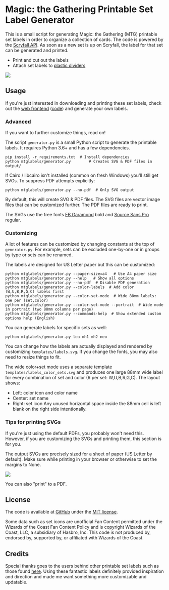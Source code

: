 Magic: the Gathering Printable Set Label Generator
==================================================

This is a small script for generating Magic: the Gathering (MTG) printable set labels
in order to organize a collection of cards.
The code is powered by the [Scryfall API][scryfall-api].
As soon as a new set is up on Scryfall,
the label for that set can be generated and printed.

* Print and cut out the labels
* Attach set labels to [plastic dividers][plastic-dividers]

<img src="readme-img/organized-cards.jpg">

[scryfall-api]: https://scryfall.com/docs/api/sets
[plastic-dividers]: https://www.amazon.com/dp/B00S3FF1PI/


## Usage

If you're just interested in downloading and printing these set labels,
check out the [web frontend](https://mtg-label-generator.fly.dev/)
([code](https://github.com/davidfischer/mtg-printable-set-label-frontend))
and generate your own labels.


### Advanced

If you want to further customize things, read on!

The script `generator.py` is a small Python script to generate the printable labels.
It requires Python 3.6+ and has a few dependencies.


    pip install -r requirements.txt  # Install dependencies
    python mtglabels/generator.py        # Creates SVG & PDF files in output/

If Cairo / libcairo isn't installed (common on fresh Windows) you'll still get SVGs. To suppress PDF attempts explicitly:

    python mtglabels/generator.py --no-pdf  # Only SVG output

By default, this will create SVG & PDF files.
The SVG files are vector image files that can be customized further.
The PDF files are ready to print.

The SVGs use the free fonts [EB Garamond][garamond] bold and [Source Sans Pro][source-sans] regular.

[garamond]: https://fonts.google.com/specimen/EB+Garamond
[source-sans]: https://fonts.google.com/specimen/Source+Sans+Pro


### Customizing

A lot of features can be customized by changing constants at the top of `generator.py`.
For example, sets can be excluded one-by-one or in groups by type or sets can be renamed.

The labels are designed for US Letter paper but this can be customized:

    python mtglabels/generator.py --paper-size=a4   # Use A4 paper size
    python mtglabels/generator.py --help   # Show all options
    python mtglabels/generator.py --no-pdf  # Disable PDF generation
    python mtglabels/generator.py --color-labels  # Add color (W,U,B,R,G,C) labels first
    python mtglabels/generator.py --color-set-mode  # Wide 88mm labels: one per (set,color)
    python mtglabels/generator.py --color-set-mode --portrait  # Wide mode in portrait (two 88mm columns per page)
    python mtglabels/generator.py --commands-help  # Show extended custom options help (English)

You can generate labels for specific sets as well:

    python mtglabels/generator.py lea mh1 mh2 neo


You can change how the labels are actually displayed and rendered by customizing `templates/labels.svg`.
If you change the fonts, you may also need to resize things to fit.

The wide color+set mode uses a separate template `templates/labels_color_sets.svg` and produces one large
88mm wide label for every combination of set and color (6 per set: W,U,B,R,G,C). The layout shows:
* Left: color icon and color name
* Center: set name
* Right: set icon
Any unused horizontal space inside the 88mm cell is left blank on the right side intentionally.


### Tips for printing SVGs

If you're just using the default PDFs, you probably won't need this.
However, if you are customizing the SVGs and printing them, this section is for you.

The output SVGs are precisely sized for a sheet of paper (US Letter by default).
Make sure while printing in your browser or otherwise to set the margins to None.

<img src="readme-img/browser-printing.png">

You can also "print" to a PDF.


## License

The code is available at [GitHub][home] under the [MIT license][license].

Some data such as set icons are unofficial Fan Content permitted under the Wizards of the Coast Fan Content Policy
and is copyright Wizards of the Coast, LLC, a subsidiary of Hasbro, Inc.
This code is not produced by, endorsed by, supported by, or affiliated with Wizards of the Coast.

[home]: https://github.com/davidfischer/mtg-printable-set-label-generator
[license]: https://opensource.org/licenses/MIT


## Credits

Special thanks goes to the users behind other printable set labels
such as those found [here][previous-set-labels].
Using these fantastic labels definitely provided inspiration and direction
and made me want something more customizable and updatable.

[previous-set-labels]: https://github.com/xsilium/MTG-Printable-Labels
